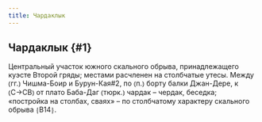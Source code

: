 ```yaml
---
title: Чардаклык
---
```

## Чардаклык {#1}

Центральный участок южного скального обрыва, принадлежащего куэсте Второй гряды; местами расчленен на столбчатые утесы. Между ⦅гг.⦆ Чишма-Боир и Бурун-Кая#2, по ⦅п.⦆ борту балки Джан-Дере, к ⦅С→СВ⦆ от плато Баба-Даг ⦅тюрк.⦆ чардак – чердак, беседка; «постройка на столбах, сваях» – по столбчатому характеру скального обрыва ⦃В14⦄.

